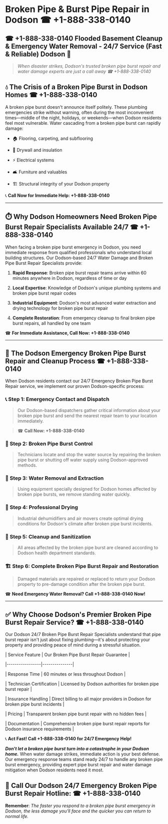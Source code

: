 # Broken Pipe & Burst Pipe Repair in Dodson ☎ +1-888-338-0140  
## ☎ +1-888-338-0140 Flooded Basement Cleanup & Emergency Water Removal - 24/7 Service (Fast & Reliable) Dodson 🚨  

> *When disaster strikes, Dodson's trusted broken pipe burst repair and water damage experts are just a call away ☎ +1-888-338-0140*  

## 💧 The Crisis of a Broken Pipe Burst in Dodson Homes ☎ +1-888-338-0140  

A broken pipe burst doesn't announce itself politely. These plumbing emergencies strike without warning, often during the most inconvenient times—middle of the night, holidays, or weekends—when Dodson residents feel most vulnerable. Water cascading from a broken pipe burst can rapidly damage:  

* 🏠 Flooring, carpeting, and subflooring  
* 🧱 Drywall and insulation  
* ⚡ Electrical systems  
* 🛋️ Furniture and valuables  
* 🏗️ Structural integrity of your Dodson property  

📞 **Call Now for Immediate Help: +1-888-338-0140**  

---  

## ⏱️ Why Dodson Homeowners Need Broken Pipe Burst Repair Specialists Available 24/7 ☎ +1-888-338-0140  

When facing a broken pipe burst emergency in Dodson, you need immediate response from qualified professionals who understand local building structures. Our Dodson-based 24/7 Water Damage and Broken Pipe Burst Repair Specialists provide:  

1. **Rapid Response**: Broken pipe burst repair teams arrive within 60 minutes anywhere in Dodson, regardless of time or day  
2. **Local Expertise**: Knowledge of Dodson's unique plumbing systems and broken pipe burst repair codes  
3. **Industrial Equipment**: Dodson's most advanced water extraction and drying technology for broken pipe burst repair  
4. **Complete Restoration**: From emergency cleanup to final broken pipe burst repairs, all handled by one team  

☎ **For Immediate Assistance, Call Now: +1-888-338-0140**  

---  

## 🔧 The Dodson Emergency Broken Pipe Burst Repair and Cleanup Process ☎ +1-888-338-0140  

When Dodson residents contact our 24/7 Emergency Broken Pipe Burst Repair service, we implement our proven Dodson-specific process:  

### 📞 Step 1: Emergency Contact and Dispatch  
> Our Dodson-based dispatchers gather critical information about your broken pipe burst and send the nearest repair team to your location immediately.  
> ☎ **Call Now: +1-888-338-0140**  

### 🚿 Step 2: Broken Pipe Burst Control  
> Technicians locate and stop the water source by repairing the broken pipe burst or shutting off water supply using Dodson-approved methods.  

### 🌊 Step 3: Water Removal and Extraction  
> Using equipment specially designed for Dodson homes affected by broken pipe bursts, we remove standing water quickly.  

### 💨 Step 4: Professional Drying  
> Industrial dehumidifiers and air movers create optimal drying conditions for Dodson's climate after broken pipe burst incidents.  

### 🧼 Step 5: Cleanup and Sanitization  
> All areas affected by the broken pipe burst are cleaned according to Dodson health department standards.  

### 🏗️ Step 6: Complete Broken Pipe Burst Repair and Restoration  
> Damaged materials are repaired or replaced to return your Dodson property to pre-damage condition after the broken pipe burst.  

☎ **Need Emergency Water Removal? Call +1-888-338-0140 Now!**  

---  

## ✅ Why Choose Dodson's Premier Broken Pipe Burst Repair Service? ☎ +1-888-338-0140  

Our Dodson 24/7 Broken Pipe Burst Repair Specialists understand that pipe burst repair isn't just about fixing plumbing—it's about protecting your property and providing peace of mind during a stressful situation.  

| Service Feature | Our Broken Pipe Burst Repair Guarantee |  
|-----------------|---------------|  
| Response Time | 60 minutes or less throughout Dodson |  
| Technician Certification | Licensed by Dodson authorities for broken pipe burst repair |  
| Insurance Handling | Direct billing to all major providers in Dodson for broken pipe burst incidents |  
| Pricing | Transparent broken pipe burst repair with no hidden fees |  
| Documentation | Comprehensive broken pipe burst repair reports for Dodson insurance requirements |  

📞 **Act Fast! Call +1-888-338-0140 for 24/7 Emergency Help!**  

***Don't let a broken pipe burst turn into a catastrophe in your Dodson home.*** When water damage strikes, immediate action is your best defense. Our emergency response teams stand ready 24/7 to handle any broken pipe burst emergency, providing expert pipe burst repair and water damage mitigation when Dodson residents need it most.  

## 📱 Call Our Dodson 24/7 Emergency Broken Pipe Burst Repair Hotline: ☎ +1-888-338-0140  

**Remember**: *The faster you respond to a broken pipe burst emergency in Dodson, the less damage you'll face and the quicker you can return to normal life.*